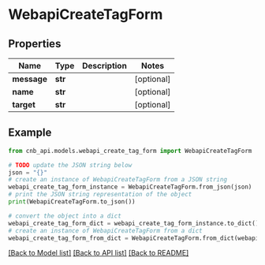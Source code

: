 # WebapiCreateTagForm


## Properties

Name | Type | Description | Notes
------------ | ------------- | ------------- | -------------
**message** | **str** |  | [optional] 
**name** | **str** |  | [optional] 
**target** | **str** |  | [optional] 

## Example

```python
from cnb_api.models.webapi_create_tag_form import WebapiCreateTagForm

# TODO update the JSON string below
json = "{}"
# create an instance of WebapiCreateTagForm from a JSON string
webapi_create_tag_form_instance = WebapiCreateTagForm.from_json(json)
# print the JSON string representation of the object
print(WebapiCreateTagForm.to_json())

# convert the object into a dict
webapi_create_tag_form_dict = webapi_create_tag_form_instance.to_dict()
# create an instance of WebapiCreateTagForm from a dict
webapi_create_tag_form_from_dict = WebapiCreateTagForm.from_dict(webapi_create_tag_form_dict)
```
[[Back to Model list]](../README.md#documentation-for-models) [[Back to API list]](../README.md#documentation-for-api-endpoints) [[Back to README]](../README.md)


